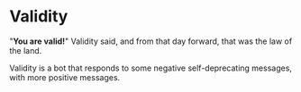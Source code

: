 # Validity

"**You are valid!**" Validity said, and from that day forward, that was the law of the land.

Validity is a bot that responds to some negative self-deprecating messages, with more positive messages.
